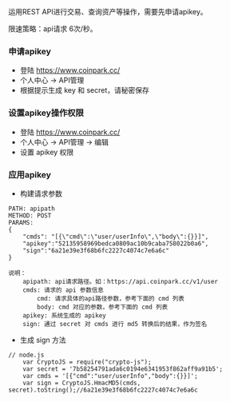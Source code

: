 运用REST API进行交易、查询资产等操作，需要先申请apikey。

限速策略：api请求 6次/秒。

### 申请apikey ###
* 登陆 https://www.coinpark.cc/
* 个人中心 -> API管理
* 根据提示生成 key 和 secret，请秘密保存

### 设置apikey操作权限 ###

* 登陆 https://www.coinpark.cc/
* 个人中心 -> API管理 -> 编辑
* 设置 apikey 权限

### 应用apikey ###
* 构建请求参数
```
PATH: apipath
METHOD: POST
PARAMS:
{
	"cmds": "[{\"cmd\":\"user/userInfo\",\"body\":{}}]",
	"apikey":"52135958969bedca0809ac10b9caba758022b0a6",
	"sign":"6a21e39e3f68b6fc2227c4074c7e6a6c"
}
```
```
说明：
	apipath: api请求路径。如：https://api.coinpark.cc/v1/user
	cmds: 请求的 api 参数信息
		cmd: 请求具体的api路径参数，参考下面的 cmd 列表
		body: cmd 对应的参数，参考下面的 cmd 列表
	apikey: 系统生成的 apikey
	sign: 通过 secret 对 cmds 进行 md5 转换后的结果，作为签名
```

* 生成 sign 方法

```
// node.js
	var CryptoJS = require("crypto-js");
	var secret = '7b58254791ada6c0194e6341953f862aff9a91b5';
	var cmds = '[{"cmd":"user/userInfo","body":{}}]';
	var sign = CryptoJS.HmacMD5(cmds, secret).toString();//6a21e39e3f68b6fc2227c4074c7e6a6c
```